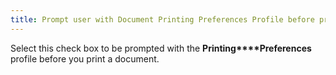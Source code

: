 ```yaml
---
title: Prompt user with Document Printing Preferences Profile before printing a document
---
```



Select this check box to be prompted with the **Printing****Preferences** profile before you  print a document.
